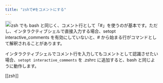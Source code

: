 ```yaml
---
title: "zshで#をコメントにする"
---
```


<img src='https://scrapbox.io/api/pages/nishio/o3/icon' alt='o3.icon' height="19.5"/>zsh でも bash と同じく、コメント行として「#」を使うのが基本です。ただし、インタラクティブシェルで直接入力する場合、setopt interactive_comments を有効にしていないと、# から始まる行がコマンドとして解釈されることがあります。

インタラクティブシェルでコメント行を入力してもコメントとして認識させたい場合、`setopt interactive_comments` を .zshrc に追加すると、bash と同じように動作します。

[[zsh]]
